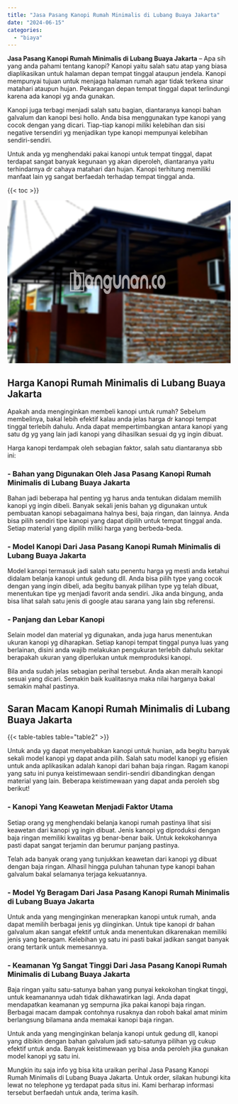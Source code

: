 ```yaml
---
title: "Jasa Pasang Kanopi Rumah Minimalis di Lubang Buaya Jakarta"
date: "2024-06-15"
categories: 
  - "biaya"
---
```


**Jasa Pasang Kanopi Rumah Minimalis di Lubang Buaya Jakarta** – Apa sih yang anda pahami tentang kanopi? Kanopi yaitu salah satu atap yang biasa diaplikasikan untuk halaman depan tempat tinggal ataupun jendela. Kanopi mempunyai tujuan untuk menjaga halaman rumah agar tidak terkena sinar matahari ataupun hujan. Pekarangan depan tempat tinggal dapat terlindungi karena ada kanopi yg anda gunakan.

Kanopi juga terbagi menjadi salah satu bagian, diantaranya kanopi bahan galvalum dan kanopi besi hollo. Anda bisa menggunakan type kanopi yang cocok dengan yang dicari. Tiap-tiap kanopi miliki kelebihan dan sisi negative tersendiri yg menjadikan type kanopi mempunyai kelebihan sendiri-sendiri.

Untuk anda yg menghendaki pakai kanopi untuk tempat tinggal, dapat terdapat sangat banyak kegunaan yg akan diperoleh, diantaranya yaitu terhindarnya dr cahaya matahari dan hujan. Kanopi terhitung memiliki manfaat lain yg sangat berfaedah terhadap tempat tinggal anda.

{{< toc >}}

![Jasa Pasang Kanopi Rumah Minimalis di Lubang Buaya Jakarta](/images/harga-kanopi-minimalis-63.png)

## Harga Kanopi Rumah Minimalis di Lubang Buaya Jakarta

Apakah anda menginginkan membeli kanopi untuk rumah? Sebelum membelinya, bakal lebih efektif kalau anda jelas harga dr kanopi tempat tinggal terlebih dahulu. Anda dapat mempertimbangkan antara kanopi yang satu dg yg yang lain jadi kanopi yang dihasilkan sesuai dg yg ingin dibuat.

Harga kanopi terdampak oleh sebagian faktor, salah satu diantaranya sbb ini:

### \- Bahan yang Digunakan Oleh Jasa Pasang Kanopi Rumah Minimalis di Lubang Buaya Jakarta

Bahan jadi beberapa hal penting yg harus anda tentukan didalam memilih kanopi yg ingin dibeli. Banyak sekali jenis bahan yg digunakan untuk pembuatan kanopi sebagaimana halnya besi, baja ringan, dan lainnya. Anda bisa pilih sendiri tipe kanopi yang dapat dipilih untuk tempat tinggal anda. Setiap material yang dipilih miliki harga yang berbeda-beda.

### \- Model Kanopi Dari Jasa Pasang Kanopi Rumah Minimalis di Lubang Buaya Jakarta

Model kanopi termasuk jadi salah satu penentu harga yg mesti anda ketahui didalam belanja kanopi untuk gedung dll. Anda bisa pilih type yang cocok dengan yang ingin dibeli, ada begitu banyak pilihan type yg telah dibuat, menentukan tipe yg menjadi favorit anda sendiri. Jika anda bingung, anda bisa lihat salah satu jenis di google atau sarana yang lain sbg referensi.

### \- Panjang dan Lebar Kanopi

Selain model dan material yg digunakan, anda juga harus menentukan ukuran kanopi yg diharapkan. Setiap kanopi tempat tinggal punya luas yang berlainan, disini anda wajib melakukan pengukuran terlebih dahulu sekitar berapakah ukuran yang diperlukan untuk memproduksi kanopi.

Bila anda sudah jelas sebagian perihal tersebut. Anda akan meraih kanopi sesuai yang dicari. Semakin baik kualitasnya maka nilai harganya bakal semakin mahal pastinya.

## Saran Macam Kanopi Rumah Minimalis di Lubang Buaya Jakarta

{{< table-tables table="table2" >}}

Untuk anda yg dapat menyebabkan kanopi untuk hunian, ada begitu banyak sekali model kanopi yg dapat anda pilih. Salah satu model kanopi yg efisien untuk anda aplikasikan adalah kanopi dari bahan baja ringan. Ragam kanopi yang satu ini punya keistimewaan sendiri-sendiri dibandingkan dengan material yang lain. Beberapa keistimewaan yang dapat anda peroleh sbg berikut!

### \- Kanopi Yang Keawetan Menjadi Faktor Utama

Setiap orang yg menghendaki belanja kanopi rumah pastinya lihat sisi keawetan dari kanopi yg ingin dibuat. Jenis kanopi yg diproduksi dengan baja ringan memiliki kwalitas yg benar-benar baik. Untuk kekokohannya pasti dapat sangat terjamin dan berumur panjang pastinya.

Telah ada banyak orang yang tunjukkan keawetan dari kanopi yg dibuat dengan baja ringan. Alhasil hingga puluhan tahunan type kanopi bahan galvalum bakal selamanya terjaga kekuatannya.

### \- Model Yg Beragam Dari Jasa Pasang Kanopi Rumah Minimalis di Lubang Buaya Jakarta

Untuk anda yang menginginkan menerapkan kanopi untuk rumah, anda dapat memilih berbagai jenis yg diinginkan. Untuk tipe kanopi dr bahan galvalum akan sangat efektif untuk anda menentukan dikarenakan memiliki jenis yang beragam. Kelebihan yg satu ini pasti bakal jadikan sangat banyak orang tertarik untuk memesannya.

### \- Keamanan Yg Sangat Tinggi Dari Jasa Pasang Kanopi Rumah Minimalis di Lubang Buaya Jakarta

Baja ringan yaitu satu-satunya bahan yang punyai kekokohan tingkat tinggi, untuk keamanannya udah tidak dikhawatirkan lagi. Anda dapat mendapatkan keamanan yg sempurna jika pakai kanopi baja ringan. Berbagai macam dampak contohnya rusaknya dan roboh bakal amat minim berlangsung bilamana anda memakai kanopi baja ringan.

Untuk anda yang menginginkan belanja kanopi untuk gedung dll, kanopi yang dibikin dengan bahan galvalum jadi satu-satunya pilihan yg cukup efektif untuk anda. Banyak keistimewaan yg bisa anda peroleh jika gunakan model kanopi yg satu ini.

Mungkin itu saja info yg bisa kita uraikan perihal Jasa Pasang Kanopi Rumah Minimalis di Lubang Buaya Jakarta. Untuk order, silakan hubungi kita lewat no telephone yg terdapat pada situs ini. Kami berharap informasi tersebut berfaedah untuk anda, terima kasih.
